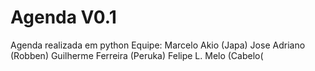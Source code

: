 Agenda V0.1
================================

Agenda realizada em python
Equipe:
	Marcelo Akio (Japa)
	Jose Adriano (Robben)
	Guilherme Ferreira (Peruka)
	Felipe L. Melo (Cabelo(
